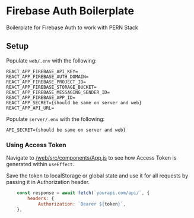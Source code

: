 # Firebase Auth Boilerplate

Boilerplate for Firebase Auth to work with PERN Stack

## Setup

Populate `web/.env` with the following:

```env
REACT_APP_FIREBASE_API_KEY=
REACT_APP_FIREBASE_AUTH_DOMAIN=
REACT_APP_FIREBASE_PROJECT_ID=
REACT_APP_FIREBASE_STORAGE_BUCKET=
REACT_APP_FIREBASE_MESSAGING_SENDER_ID=
REACT_APP_FIREBASE_APP_ID=
REACT_APP_SECRET={should be same on server and web}
REACT_APP_API_URL=
```

Populate `server/.env` with the following:

```env
API_SECRET={should be same on server and web}
```

### Using Access Token

Navigate to [/web/src/components/App.js](/web/src/components/App.js) to see how Access Token is generated within `useEffect`.

Save the token to localStorage or global state and use it for all requests by passing it in Authorization header.

```js
    const response = await fetch(`yourapi.com/api/`, {
        headers: {
            Authorization: `Bearer ${token}`,
    },
```
